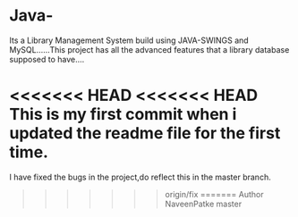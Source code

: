 # Java-
Its a Library Management System build using JAVA-SWINGS and MySQL......This project has all the advanced features that a library database supposed to have....

<<<<<<< HEAD
<<<<<<< HEAD
This is my first commit when i updated the readme file for the first time.
=======
I have fixed the bugs in the project,do reflect this in the master branch.
>>>>>>> origin/fix
=======
Author NaveenPatke
>>>>>>> master
